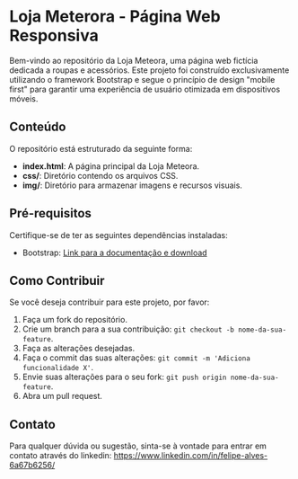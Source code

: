# Loja Meterora - Página Web Responsiva

Bem-vindo ao repositório da Loja Meteora, uma página web fictícia dedicada a roupas e acessórios. Este projeto foi construído exclusivamente utilizando o framework Bootstrap e segue o princípio de design "mobile first" para garantir uma experiência de usuário otimizada em dispositivos móveis.

## Conteúdo

O repositório está estruturado da seguinte forma:

- **index.html**: A página principal da Loja Meteora.
- **css/**: Diretório contendo os arquivos CSS.
- **img/**: Diretório para armazenar imagens e recursos visuais.

## Pré-requisitos

Certifique-se de ter as seguintes dependências instaladas:

- Bootstrap: [Link para a documentação e download](https://getbootstrap.com/docs/5.3/getting-started/download/)

## Como Contribuir

Se você deseja contribuir para este projeto, por favor:

1. Faça um fork do repositório.
2. Crie um branch para a sua contribuição: `git checkout -b nome-da-sua-feature`.
3. Faça as alterações desejadas.
4. Faça o commit das suas alterações: `git commit -m 'Adiciona funcionalidade X'`.
5. Envie suas alterações para o seu fork: `git push origin nome-da-sua-feature`.
6. Abra um pull request.

## Contato

Para qualquer dúvida ou sugestão, sinta-se à vontade para entrar em contato através do linkedin: https://www.linkedin.com/in/felipe-alves-6a67b6256/
